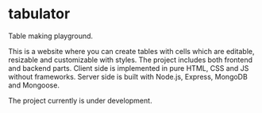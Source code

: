 # tabulator
Table making playground.

This is a website where you can create tables with cells which are editable, resizable and customizable with styles. The project includes both frontend and backend parts. Client side is implemented in pure HTML, CSS and JS without frameworks. Server side is built with Node.js, Express, MongoDB and Mongoose.

The project currently is under development.
